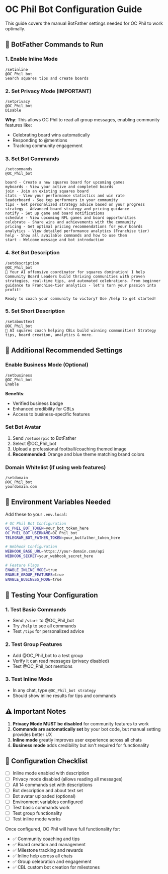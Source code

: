 # OC Phil Bot Configuration Guide

This guide covers the manual BotFather settings needed for OC Phil to work optimally.

## 🤖 BotFather Commands to Run

### 1. Enable Inline Mode

```
/setinline
@OC_Phil_bot
Search squares tips and create boards
```

### 2. Set Privacy Mode (IMPORTANT)

```
/setprivacy
@OC_Phil_bot
Disable
```

**Why**: This allows OC Phil to read all group messages, enabling community features like:

- Celebrating board wins automatically
- Responding to @mentions
- Tracking community engagement

### 3. Set Bot Commands

```
/setcommands
@OC_Phil_bot

board - Create a new squares board for upcoming games
myboards - View your active and completed boards
join - Join an existing squares board
stats - View your performance statistics and win rate
leaderboard - See top performers in your community
tips - Get personalized strategy advice based on your progress
strategy - Advanced board strategy and pricing guidance
notify - Set up game and board notifications
schedule - View upcoming NFL games and board opportunities
celebrate - Share wins and achievements with the community
pricing - Get optimal pricing recommendations for your boards
analytics - View detailed performance analytics (Franchise tier)
help - Show all available commands and how to use them
start - Welcome message and bot introduction
```

### 4. Set Bot Description

```
/setdescription
@OC_Phil_bot
🏈 Your AI offensive coordinator for squares domination! I help Community Board Leaders build thriving communities with proven strategies, real-time tips, and automated celebrations. From beginner guidance to Franchise-tier analytics - let's turn your passion into profit!

Ready to coach your community to victory? Use /help to get started!
```

### 5. Set Short Description

```
/setabouttext
@OC_Phil_bot
🏈 AI squares coach helping CBLs build winning communities! Strategy tips, board creation, analytics & more.
```

## 🎯 Additional Recommended Settings

### Enable Business Mode (Optional)

```
/setbusiness
@OC_Phil_bot
Enable
```

**Benefits**:

- Verified business badge
- Enhanced credibility for CBLs
- Access to business-specific features

### Set Bot Avatar

1. Send `/setuserpic` to BotFather
2. Select @OC_Phil_bot
3. Upload a professional football/coaching themed image
4. **Recommended**: Orange and blue theme matching brand colors

### Domain Whitelist (if using web features)

```
/setdomain
@OC_Phil_bot
yourdomain.com
```

## 🔧 Environment Variables Needed

Add these to your `.env.local`:

```bash
# OC Phil Bot Configuration
OC_PHIL_BOT_TOKEN=your_bot_token_here
OC_PHIL_BOT_USERNAME=OC_Phil_bot
TELEGRAM_BOT_FATHER_TOKEN=your_botfather_token_here

# Webhook Configuration
WEBHOOK_BASE_URL=https://your-domain.com/api
WEBHOOK_SECRET=your_webhook_secret_here

# Feature Flags
ENABLE_INLINE_MODE=true
ENABLE_GROUP_FEATURES=true
ENABLE_BUSINESS_MODE=true
```

## 🚀 Testing Your Configuration

### 1. Test Basic Commands

- Send `/start` to @OC_Phil_bot
- Try `/help` to see all commands
- Test `/tips` for personalized advice

### 2. Test Group Features

- Add @OC_Phil_bot to a test group
- Verify it can read messages (privacy disabled)
- Test @OC_Phil_bot mentions

### 3. Test Inline Mode

- In any chat, type `@OC_Phil_bot strategy`
- Should show inline results for tips and commands

## ⚠️ Important Notes

1. **Privacy Mode MUST be disabled** for community features to work
2. **Commands are automatically set** by your bot code, but manual setting provides better UX
3. **Inline mode** greatly improves user experience across all chats
4. **Business mode** adds credibility but isn't required for functionality

## 🔄 Configuration Checklist

- [ ] Inline mode enabled with description
- [ ] Privacy mode disabled (allows reading all messages)
- [ ] All 14 commands set with descriptions
- [ ] Bot description and about text set
- [ ] Bot avatar uploaded (optional)
- [ ] Environment variables configured
- [ ] Test basic commands work
- [ ] Test group functionality
- [ ] Test inline mode works

Once configured, OC Phil will have full functionality for:

- ✅ Community coaching and tips
- ✅ Board creation and management
- ✅ Milestone tracking and rewards
- ✅ Inline help across all chats
- ✅ Group celebration and engagement
- ✅ CBL custom bot creation for milestones
